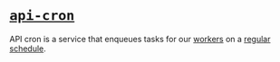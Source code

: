 # [`api-cron`](/api/cron/)

API cron is a service that enqueues tasks for our [workers](workers.md) on a [regular schedule](/api/cron/crontab).
